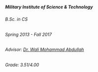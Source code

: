 ---
---

<h5>Military Institute of Science & Technology</h5>
<div class="space-between">
    <h6>B.Sc. in 
    <span class="tooltip-text" data-toggle="tooltip" data-placement="right" title="Computer Science">CS</span>
    </h6>
    <h6>Spring 2013 - Fall 2017</h6>
</div>
<div class="space-between">
    <h6>Advisor: <a href="https://scholar.google.com/citations?user=F7a3z4sAAAAJ&hl=en&oi=ao" target="_blank">Dr. Wali Mohammad Abdullah</a></h6>
    <h6>Grade: 3.51/4.00</h6>
</div>
